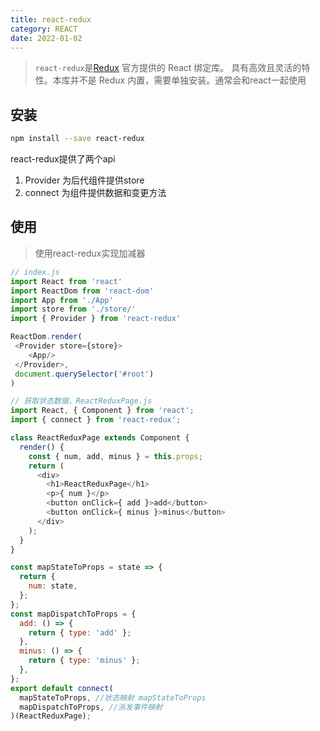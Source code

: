 ```yaml
---
title: react-redux
category: REACT
date: 2022-01-02
---
```


> `react-redux`是[Redux](https://github.com/reactjs/redux) 官方提供的 React 绑定库。 具有高效且灵活的特性。本库并不是 Redux 内置，需要单独安装。通常会和react一起使用

## 安装

```bash
npm install --save react-redux
```

react-redux提供了两个api

1. Provider 为后代组件提供store 
2. connect 为组件提供数据和变更⽅法

## 使⽤

> 使用react-redux实现加减器

```javascript
// index.js
import React from 'react'
import ReactDom from 'react-dom'
import App from './App'
import store from './store/'
import { Provider } from 'react-redux'

ReactDom.render(
 <Provider store={store}>
 	<App/>
 </Provider>,
 document.querySelector('#root')
)
```

```javascript
// 获取状态数据，ReactReduxPage.js
import React, { Component } from 'react';
import { connect } from 'react-redux';

class ReactReduxPage extends Component {
  render() {
    const { num, add, minus } = this.props;
    return (
      <div>
        <h1>ReactReduxPage</h1>
        <p>{ num }</p>
        <button onClick={ add }>add</button>
        <button onClick={ minus }>minus</button>
      </div>
    );
  }
}

const mapStateToProps = state => {
  return {
    num: state,
  };
};
const mapDispatchToProps = {
  add: () => {
    return { type: 'add' };
  },
  minus: () => {
    return { type: 'minus' };
  },
};
export default connect(
  mapStateToProps, //状态映射 mapStateToProps
  mapDispatchToProps, //派发事件映射
)(ReactReduxPage);
```

